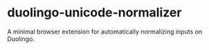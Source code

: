 # duolingo-unicode-normalizer
A minimal browser extension for automatically normalizing inputs on Duolingo.
